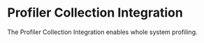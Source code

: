 # Profiler Collection Integration

The Profiler Collection Integration enables whole system profiling.
